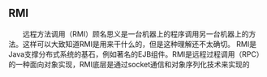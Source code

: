 ## RMI
　　远程方法调用（RMI）顾名思义是一台机器上的程序调用另一台机器上的方法。这样可以大致知道RMI是用来干什么的，但是这种理解还不太确切。
RMI是Java支撑分布式系统的基石，例如著名的EJB组件。RMI是远程过程调用（RPC）的一种面向对象实现，RMI底层是通过socket通信和对象序列化技术来实现的